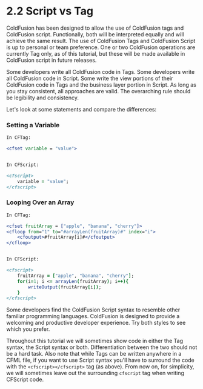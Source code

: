 # 2.2 Script vs Tag

ColdFusion has been designed to allow the use of ColdFusion tags and
ColdFusion script. Functionally, both will be interpreted equally and
will achieve the same result. The use of ColdFusion Tags and ColdFusion
Script is up to personal or team preference. One or two ColdFusion
operations are currently Tag only, as of this tutorial, but these will
be made available in ColdFusion script in future releases.

Some developers write all ColdFusion code in Tags. Some developers write
all ColdFusion code in Script. Some write the view portions of their
ColdFusion code in Tags and the business layer portion in Script. As
long as you stay consistent, all approaches are valid. The overarching
rule should be legibility and consistency.

Let's look at some statements and compare the differences:

### Setting a Variable

```cfml
In CFTag:

<cfset variable = "value">


In CFScript:

<cfscript>
    variable = "value";
</cfscript>
```

### Looping Over an Array

```cfml
In CFTag:

<cfset fruitArray = ["apple", "banana", "cherry"]>
<cfloop from="1" to="#arrayLen(fruitArray)#" index="i">
    <cfoutput>#fruitArray[i]#</cfoutput>
</cfloop>


In CFScript:

<cfscript>
    fruitArray = ["apple", "banana", "cherry"];
    for(i=1; i <= arrayLen(fruitArray); i++){
        writeOutput(fruitArray[i]);
    }
</cfscript>
```

Some developers find the ColdFusion Script syntax to resemble other
familiar programming languages. ColdFusion is designed to provide a
welcoming and productive developer experience. Try both styles to see
which you prefer.

Throughout this tutorial we will sometimes show code in either the Tag
syntax, the Script syntax or both. Differentiation between the two should
not be a hard task. Also note that while Tags can be written anywhere in
a CFML file, if you want to use Script syntax you'll have to surround
the code with the ``<cfscript></cfscript>`` tag (as above). From now on, for
simplicity, we will sometimes leave out the surrounding ``cfscript``
tag when writing CFScript code.